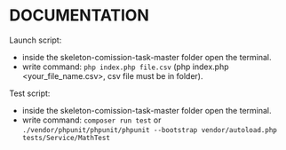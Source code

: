 # DOCUMENTATION

Launch script:
- inside the skeleton-comission-task-master folder open the terminal.
- write command: `php index.php file.csv` (php index.php <your_file_name.csv>, csv file must be in <files> folder).

Test script: 
- inside the skeleton-comission-task-master folder open the terminal.
- write command: `composer run test` or `./vendor/phpunit/phpunit/phpunit --bootstrap vendor/autoload.php tests/Service/MathTest`

